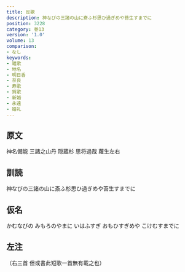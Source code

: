 ```yaml
---
title: 反歌
description: 神なびの三諸の山に斎ふ杉思ひ過ぎめや苔生すまでに
position: 3228
category: 巻13
version: '1.0'
volume: 13
comparison:
- なし
keywords:
- 雑歌
- 地名
- 明日香
- 奈良
- 寿歌
- 賀歌
- 新婚
- 永遠
- 婚礼
---
```


## 原文

神名備能 三諸之山丹 隠蔵杉 思将過哉 蘿生左右

## 訓読

神なびの三諸の山に斎ふ杉思ひ過ぎめや苔生すまでに

## 仮名

かむなびの みもろのやまに いはふすぎ おもひすぎめや こけむすまでに

## 左注

（右三首 但或書此短歌一首無有載之也）
